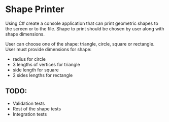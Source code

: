 # Shape Printer

Using C# create a console application that can print geometric shapes to the screen or to the file. Shape to print should be chosen by user along with shape dimensions. 

User can choose one of the shape: triangle, circle, square or rectangle.
User must provide dimensions for shape:
* radius for circle
* 3 lengths of vertices for triangle
* side length for square
* 2 sides lengths for rectangle

## TODO:

- Validation tests
- Rest of the shape tests
- Integration tests
